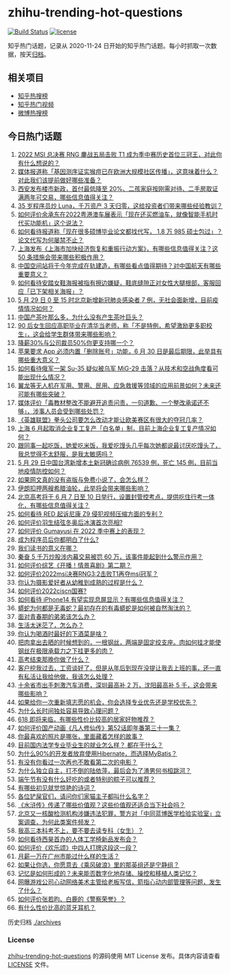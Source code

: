 # zhihu-trending-hot-questions

[![Build Status](https://github.com/justjavac/zhihu-trending-hot-questions/workflows/ci/badge.svg?branch=master)](https://github.com/justjavac/zhihu-trending-hot-questions/actions)
[![license](https://img.shields.io/github/license/justjavac/zhihu-trending-hot-questions)](https://github.com/justjavac/zhihu-trending-hot-questions/blob/master/LICENSE)

知乎热门话题，记录从 2020-11-24 日开始的知乎热门话题。每小时抓取一次数据，按天[归档](./archives)。

## 相关项目

- [知乎热搜榜](https://github.com/justjavac/zhihu-trending-top-search)
- [知乎热门视频](https://github.com/justjavac/zhihu-trending-hot-video)
- [微博热搜榜](https://github.com/justjavac/weibo-trending-hot-search)

## 今日热门话题

<!-- BEGIN -->
<!-- 最后更新时间 Mon May 30 2022 03:02:33 GMT+0800 (China Standard Time) -->

1. [2022 MSI 总决赛 RNG 鏖战五局击败 T1 成为季中赛历史首位三冠王，对此你有什么想说的？](https://www.zhihu.com/question/535102348)
1. [媒体报道称「基因测序证实猴痘已在欧洲大规模社区传播」，这意味着什么？对此我们该提前做好哪些准备？](https://www.zhihu.com/question/535075164)
1. [西安发布楼市新政，首付最低降至 20%、二孩家庭按刚需对待、二手房取证满两年可交易，哪些信息值得关注？](https://www.zhihu.com/question/535078899)
1. [35 岁程序员炒 Luna，千万资产 3 天归零，这给投资者们带来哪些经验教训？](https://www.zhihu.com/question/535061868)
1. [如何评价余承东在2022粤港澳车展表示「现在还买燃油车，就像智能手机时代买功能机」这个说法？](https://www.zhihu.com/question/535045107)
1. [如何看待报道称「现在很多硕博毕业论文都找代写， 1.8 万 985 硕士包过」？论文代写为何屡禁不止？](https://www.zhihu.com/question/534680508)
1. [上海发布《上海市加快经济恢复和重振行动方案》，有哪些信息值得关注？这 50 条措施会带来哪些积极作用？](https://www.zhihu.com/question/535100076)
1. [中国空间站将于今年完成在轨建造，有哪些看点值得期待？对中国航天有哪些重要意义？](https://www.zhihu.com/question/534861552)
1. [如何看待安踏女鞋海报被指有擦边嫌疑，鞋底缝隙正对女性大腿根部，客服回应「已下架相关海报」？](https://www.zhihu.com/question/535128670)
1. [5 月 29 日 0 至 15 时北京新增新冠肺炎感染者 7 例，无社会面新增，目前疫情情况如何？](https://www.zhihu.com/question/535116240)
1. [中国产茶叶那么多，为什么没有产生茶叶巨头？](https://www.zhihu.com/question/534217894)
1. [90 后女生回应高职毕业在清华当老师，称「不是特例，希望激励更多职校生」，这会给学生群体带来哪些影响？](https://www.zhihu.com/question/535073608)
1. [降薪30%与公司裁员50%你更支持哪一个？](https://www.zhihu.com/question/534812183)
1. [苹果要求 App 必须内置「删除账号」功能，6 月 30 日是最后期限，此举具有哪些重大意义？](https://www.zhihu.com/question/534441659)
1. [如何看待俄军一架 Su-35 疑似被乌军 MiG-29 击落？从技术和空战角度看可能出现什么情况？](https://www.zhihu.com/question/534919616)
1. [翼龙等无人机在军用、警用、民用、应急救援等领域的应用前景如何？未来还可能有哪些突破？](https://www.zhihu.com/question/534324133)
1. [媒体评价「毒教材整改不能避开追责问责，一句道歉、一个整改承诺还不够」，涉事人员会受到哪些处罚？](https://www.zhihu.com/question/535076046)
1. [《英雄联盟》拳头公司要怎么改动才能让欧美赛区有很大的夺冠几率？](https://www.zhihu.com/question/528667436)
1. [上海 6 月起取消企业复工复产「白名单」制，目前上海企业复工复产情况如何？](https://www.zhihu.com/question/535103894)
1. [跟同事一起吃饭，她爱吃米饭，我爱吃馒头几乎每次她都说最讨厌吃馒头了，我总觉得不太舒服，是我太敏感吗？](https://www.zhihu.com/question/505629130)
1. [5 月 29 日中国台湾新增本土新冠确诊病例 76539 例，死亡 145 例，目前当地疫情防控如何？](https://www.zhihu.com/question/535096307)
1. [如果网文真的没有盗版与免费小说了，会怎么样？](https://www.zhihu.com/question/535137366)
1. [伊朗扣押两艘希腊油轮，此举将会带来哪些影响？](https://www.zhihu.com/question/534973180)
1. [北京高考将于 6 月 7 日至 10 日举行，设置封管控考点，提供吃住行考一体化，有哪些信息值得关注？](https://www.zhihu.com/question/535120549)
1. [如何看待 RED 起诉尼康 Z9 侵犯视频压缩方面的专利？](https://www.zhihu.com/question/534887864)
1. [如何评价羽生结弦冬奥后冰演首次亮相?](https://www.zhihu.com/question/534869951)
1. [如何评价 Gumayusi 在 2022 季中赛上的表现？](https://www.zhihu.com/question/534127486)
1. [成为程序员后你都明白了什么?](https://www.zhihu.com/question/534598587)
1. [我们读书的意义在哪？](https://www.zhihu.com/question/535000345)
1. [秦奋 5 千万炒股涉内幕交易被罚 60 万，该事件能起到什么警示作用？](https://www.zhihu.com/question/535064495)
1. [如何评价综艺《开播！情景喜剧》第二期？](https://www.zhihu.com/question/535136001)
1. [如何评价2022msi决赛RNG3:2击败T1再夺msi冠军？](https://www.zhihu.com/question/535137055)
1. [你认为摄影爱好者从幼稚到成熟的过程是什么？](https://www.zhihu.com/question/534320900)
1. [如何评价2022ciscn国赛?](https://www.zhihu.com/question/531429617)
1. [如何看待 iPhone14 有望实现息屏显示？有哪些信息值得关注？](https://www.zhihu.com/question/534450877)
1. [蟒蛇为何都是无毒蛇？最初存在的有毒蟒蛇是如何被自然淘汰的？](https://www.zhihu.com/question/54120744)
1. [面对青春期的弟弟该怎么办？](https://www.zhihu.com/question/519136857)
1. [生活太迷茫了，怎么办？](https://www.zhihu.com/question/534224771)
1. [你认为喝酒时最好的下酒菜是啥？](https://www.zhihu.com/question/384564895)
1. [把肉拿出去晒的时候想到的，一根钢丝，两端是固定绞支座。肉如何挂才能使钢丝在极限承载力之下挂更多的肉？](https://www.zhihu.com/question/40177013)
1. [高考结束那晚你做了什么？](https://www.zhihu.com/question/529368488)
1. [客户挖我过去，工资谈好了，但是从年后到现在没提让我去上班的事，还一直有私活让我给他做，我该怎么处理？](https://www.zhihu.com/question/534887349)
1. [十余省市出手刺激汽车消费，深圳最高补 2 万，沈阳最高补 5 千，这会带来哪些影响？](https://www.zhihu.com/question/535079075)
1. [如果给你一次重新填志愿的机会，你会选择专业优先还是学校优先？](https://www.zhihu.com/question/457246703)
1. [为什么长时间独处容易导致心理问题？](https://www.zhihu.com/question/507178360)
1. [618 即将来临，有哪些性价比较高的居家好物推荐？](https://www.zhihu.com/question/465415840)
1. [如何评价国产动画《凡人修仙传》第52话即年番第三十一集？](https://www.zhihu.com/question/535077775)
1. [你最喜欢的照片是哪张，里面藏着怎样的故事？](https://www.zhihu.com/question/534941484)
1. [目前国内法学专业毕业生的就业怎么样？ 都在干什么？](https://www.zhihu.com/question/20925426)
1. [为什么90%的开发者放弃使用Hibernate，而选择MyBatis？](https://www.zhihu.com/question/532452772)
1. [有没有你看过一次再也不敢看第二次的电影？](https://www.zhihu.com/question/281045909)
1. [为什么独立自主，打不倒的陆依萍，最后会为了渣男何书桓跳河？](https://www.zhihu.com/question/534327460)
1. [端午节有没有什么好吃的或者特别的粽子可以推荐？](https://www.zhihu.com/question/394905152)
1. [有哪些初见就觉惊艳的诗词？](https://www.zhihu.com/question/533309581)
1. [各位铲屎官们，请问你们家猫主子都叫什么名字？](https://www.zhihu.com/question/532638608)
1. [《水浒传》传递了哪些价值观？这些价值观还适合当下社会吗？](https://www.zhihu.com/question/534577172)
1. [北京又一核酸检测机构涉嫌违法犯罪，警方对「中同蓝博医学检验实验室」立案调查，为何此类案件频发？](https://www.zhihu.com/question/535098930)
1. [我高三本科考不上，要不要去读专科（女生）？](https://www.zhihu.com/question/370943333)
1. [如何看待西昊首办的人体工学椅新品发布会？](https://www.zhihu.com/question/534867058)
1. [如何评价《欢乐颂》中四人打牌这段这一段？](https://www.zhihu.com/question/45306984)
1. [月薪一万在广州市能过什么样的生活？](https://www.zhihu.com/question/54172137)
1. [如果让你选，你愿意去《乘风破浪》里的那英组还是宁静组？](https://www.zhihu.com/question/534803531)
1. [记忆是如何形成的？未来能否数字化地存储、操控和移植人类记忆？](https://www.zhihu.com/question/532951721)
1. [网曝游戏公司心动网络美术主管给老板写信，箭指心动内部管理等问题，发生了什么？](https://www.zhihu.com/question/534659236)
1. [如何评价张若昀、白鹿的《警察荣誉》？](https://www.zhihu.com/question/535004823)
1. [有什么性价比高的蓝牙耳机？](https://www.zhihu.com/question/370899473)

<!-- END -->

历史归档 [./archives](./archives)

### License

[zhihu-trending-hot-questions](https://github.com/justjavac/zhihu-trending-hot-questions)
的源码使用 MIT License 发布。具体内容请查看 [LICENSE](./LICENSE) 文件。
